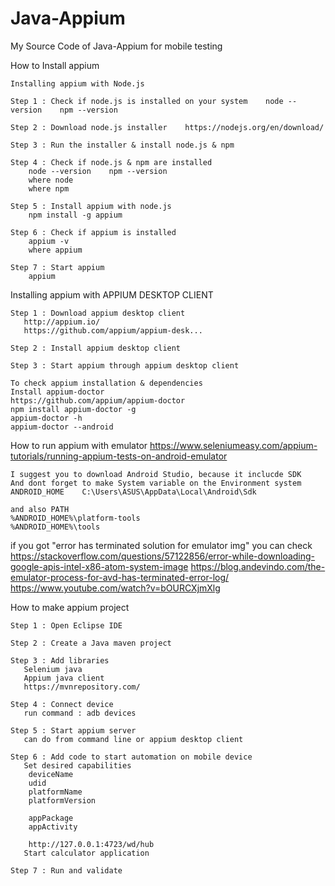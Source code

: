 # Java-Appium
My Source Code of Java-Appium for mobile testing

How to Install appium

    Installing appium with Node.js

    Step 1 : Check if node.js is installed on your system    node --version    npm --version

    Step 2 : Download node.js installer    https://nodejs.org/en/download/

    Step 3 : Run the installer & install node.js & npm

    Step 4 : Check if node.js & npm are installed
        node --version    npm --version
        where node
        where npm

    Step 5 : Install appium with node.js
        npm install -g appium

    Step 6 : Check if appium is installed
        appium -v
        where appium

    Step 7 : Start appium
        appium

Installing appium with APPIUM DESKTOP CLIENT

    Step 1 : Download appium desktop client
       http://appium.io/
       https://github.com/appium/appium-desk...

    Step 2 : Install appium desktop client

    Step 3 : Start appium through appium desktop client

    To check appium installation & dependencies
    Install appium-doctor
    https://github.com/appium/appium-doctor
    npm install appium-doctor -g
    appium-doctor -h
    appium-doctor --android



How to run appium with emulator
    https://www.seleniumeasy.com/appium-tutorials/running-appium-tests-on-android-emulator

    I suggest you to download Android Studio, because it inclucde SDK
    And dont forget to make System variable on the Environment system
    ANDROID_HOME	C:\Users\ASUS\AppData\Local\Android\Sdk

    and also PATH
    %ANDROID_HOME%\platform-tools
    %ANDROID_HOME%\tools

if you got "error has terminated solution for emulator img" you can check
https://stackoverflow.com/questions/57122856/error-while-downloading-google-apis-intel-x86-atom-system-image
https://blog.andevindo.com/the-emulator-process-for-avd-has-terminated-error-log/
https://www.youtube.com/watch?v=bOURCXjmXlg


How to make appium project

    Step 1 : Open Eclipse IDE

    Step 2 : Create a Java maven project

    Step 3 : Add libraries
       Selenium java
       Appium java client 
       https://mvnrepository.com/

    Step 4 : Connect device
       run command : adb devices

    Step 5 : Start appium server
       can do from command line or appium desktop client

    Step 6 : Add code to start automation on mobile device
       Set desired capabilities
        deviceName
        udid
        platformName
        platformVersion

        appPackage
        appActivity

        http://127.0.0.1:4723/wd/hub
       Start calculator application

    Step 7 : Run and validate
